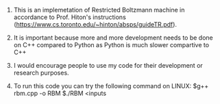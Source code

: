 1) This is an implemetation of Restricted Boltzmann machine in accordance to 
Prof. Hiton's instructions (https://www.cs.toronto.edu/~hinton/absps/guideTR.pdf).

2) It is important because more and more development needs to be done on C++ 
compared to Python as Python is much slower compartive to C++

3) I would encourage people to use my code for their development or research 
purposes.

4) To run this code you can try the following command on LINUX:
  $g++ rbm.cpp -o RBM
  $./RBM <inputs
